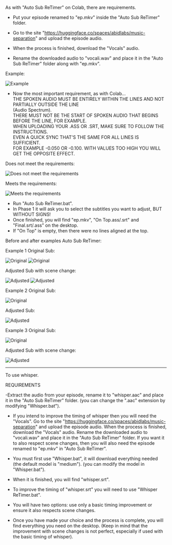 As with "Auto Sub ReTimer" on Colab, there are requirements.

- Put your episode renamed to "ep.mkv" inside the "Auto Sub ReTimer" folder.

- Go to the site "https://huggingface.co/spaces/abidlabs/music-separation" and upload the episode audio.
 - When the process is finished, download the "Vocals" audio.
  - Rename the downloaded audio to "vocali.wav" and place it in the "Auto Sub ReTimer" folder along with "ep.mkv".

Example:

![Example](https://github.com/user-attachments/assets/67cb11ee-79b4-471d-9038-e94ddb60d95b)

 
 - Now the most important requirement, as with Colab...                                         
    THE SPOKEN AUDIO MUST BE ENTIRELY WITHIN THE LINES AND NOT PARTIALLY OUTSIDE THE LINE       
    (Audio Spectrum).                                                                           
    THERE MUST NOT BE THE START OF SPOKEN AUDIO THAT BEGINS BEFORE THE LINE, FOR EXAMPLE.       
    WHEN UPLOADING YOUR .ASS OR .SRT, MAKE SURE TO FOLLOW THE INSTRUCTIONS.                     
    EVEN A QUICK SYNC THAT'S THE SAME FOR ALL LINES IS SUFFICIENT.                              
    FOR EXAMPLE -0.050 OR -0.100. WITH VALUES TOO HIGH YOU WILL GET THE OPPOSITE EFFECT.        

Does not meet the requirements:

![Does not meet the requirements](https://github.com/user-attachments/assets/5e963886-c763-4511-a35a-716d4dba95cb)

Meets the requirements:

![Meets the requirements](https://github.com/user-attachments/assets/faace722-7cc3-400f-944a-2be206f7c0e6)


- Run "Auto Sub ReTimer.bat".
 - In Phase 1 it will ask you to select the subtitles you want to adjust, BUT WITHOUT SIGNS!
  - Once finished, you will find "ep.mkv", "On Top.ass/.srt" and "Final.srt/.ass" on the desktop.
   - If "On Top" is empty, then there were no lines aligned at the top.

Before and after examples Auto Sub ReTimer:

Example 1 Original Sub:

![Original](https://github.com/user-attachments/assets/7953eb46-e2ed-49ff-b1b0-3c997a78c0f5)
![Original](https://github.com/user-attachments/assets/5e3d6209-8601-4ecd-a9e7-ebd7289b724a)

Adjusted Sub with scene change:

![Adjusted](https://github.com/user-attachments/assets/780d6aa0-d7bc-4ee8-865d-38849dd6d892)
![Adjusted](https://github.com/user-attachments/assets/516aff27-5ab5-4e00-a75c-7ac88594b317)

Example 2 Original Sub:

![Original](https://github.com/user-attachments/assets/ed23556d-9766-44eb-a9cb-a20742c9e0ed)

Adjusted Sub:

![Adjusted](https://github.com/user-attachments/assets/30a422b8-e8f1-4351-a632-01f6c41efbad)

Example 3 Original Sub:

![Original](https://github.com/user-attachments/assets/abcb7e51-974e-4cf8-8ba4-0310459c13ed)

Adjusted Sub with scene change:

![Adjusted](https://github.com/user-attachments/assets/b2fc1fa4-83c5-4b2e-9596-63e3d9408b57)

-------------------------------------------------------------------------------------------------

To use whisper.

REQUIREMENTS

-Extract the audio from your episode, rename it to "whisper.aac" and place it in the "Auto Sub ReTimer" folder.
 (you can change the ".aac" extension by modifying "Whisper.bat").
 - If you intend to improve the timing of whisper then you will need the "Vocals".
   Go to the site "https://huggingface.co/spaces/abidlabs/music-separation" and upload the episode audio.
   When the process is finished, download the "Vocals" audio.
   Rename the downloaded audio to "vocali.wav" and place it in the "Auto Sub ReTimer" folder.
   If you want it to also respect scene changes, then you will also need the episode renamed to "ep.mkv" in "Auto Sub ReTimer".

- You must first use "Whisper.bat", it will download everything needed (the default model is "medium").
  (you can modify the model in "Whisper.bat").

- When it is finished, you will find "whisper.srt".

- To improve the timing of "whisper.srt" you will need to use "Whisper ReTimer.bat".
 - You will have two options: use only a basic timing improvement or ensure it also respects scene changes.
  - Once you have made your choice and the process is complete, you will find everything you need on the desktop.
   (Keep in mind that the improvement with scene changes is not perfect, especially if used with the basic timing of whisper).
